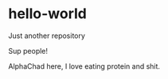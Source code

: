 # hello-world
Just another repository

Sup people! 

AlphaChad here, I love eating protein and shit.

